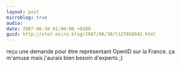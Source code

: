 ```yaml
---
layout: post
microblog: true
audio: 
date: 2007-06-30 01:00:00 +0100
guid: http://xtof.micro.blog/2007/06/30/t127058042.html
---
```

reçu une demande pour être représentant OpenID sur la France. ça m'amuse mais j'aurais bien besoin d'experts ;)
